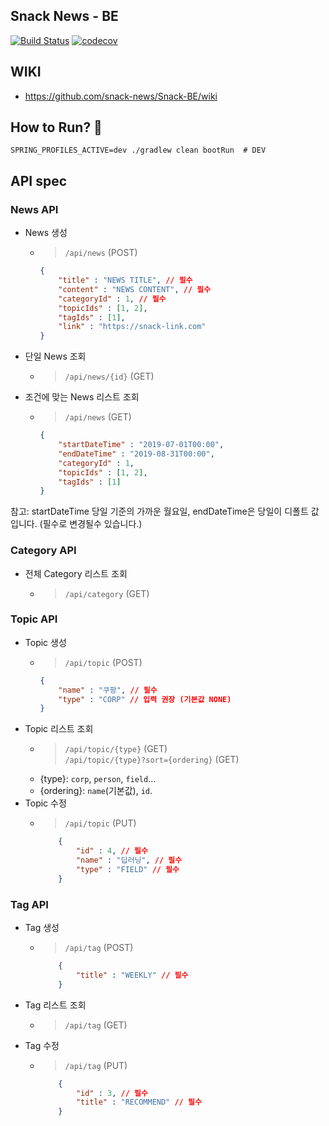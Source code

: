 ## Snack News - BE

[![Build Status](https://travis-ci.org/snack-news/Snack-BE.svg?branch=master)](https://travis-ci.org/snack-news/Snack-BE) [![codecov](https://codecov.io/gh/snack-news/Snack-BE/branch/master/graph/badge.svg)](https://codecov.io/gh/snack-news/Snack-BE)

## WIKI
- <https://github.com/snack-news/Snack-BE/wiki>

## How to Run? 🚀
```shell
SPRING_PROFILES_ACTIVE=dev ./gradlew clean bootRun  # DEV
```

## API spec
### News API
- News 생성
  - > `/api/news` (POST)
    ``` json
    {
        "title" : "NEWS TITLE", // 필수
        "content" : "NEWS CONTENT", // 필수
        "categoryId" : 1, // 필수
        "topicIds" : [1, 2],
        "tagIds" : [1],
        "link" : "https://snack-link.com"
    }
    ```
- 단일 News 조회
  - > `/api/news/{id}` (GET)
- 조건에 맞는 News 리스트 조회
  - > `/api/news` (GET)
    ``` json
    {
        "startDateTime" : "2019-07-01T00:00",
        "endDateTime" : "2019-08-31T00:00",
        "categoryId" : 1,
        "topicIds" : [1, 2],
        "tagIds" : [1]
    }
    ```
참고: startDateTime 당일 기준의 가까운 월요일, endDateTime은 당일이 디폴트 값 입니다. (필수로 변경될수 있습니다.)

### Category API
- 전체 Category 리스트 조회
  - > `/api/category` (GET)

### Topic API
- Topic 생성
  - > `/api/topic` (POST)
    ``` json
    {
        "name" : "쿠팡", // 필수
        "type" : "CORP" // 입력 권장 (기본값 NONE)
    }
    ```
- Topic 리스트 조회
  - > `/api/topic/{type}` (GET)  
    > `/api/topic/{type}?sort={ordering}` (GET)
  - {type}: `corp`, `person`, `field`...
  - {ordering}: `name`(기본값), `id`.
- Topic 수정
  - > `/api/topic` (PUT)
    ``` json
        {
            "id" : 4, // 필수
            "name" : "딥러닝", // 필수
            "type" : "FIELD" // 필수
        }
    ```

### Tag API
- Tag 생성
  - > `/api/tag` (POST)
    ``` json
        {
            "title" : "WEEKLY" // 필수
        }
    ```
- Tag 리스트 조회
  - > `/api/tag` (GET)
- Tag 수정
  - > `/api/tag` (PUT)
    ``` json
        {
            "id" : 3, // 필수
            "title" : "RECOMMEND" // 필수
        }
    ```
